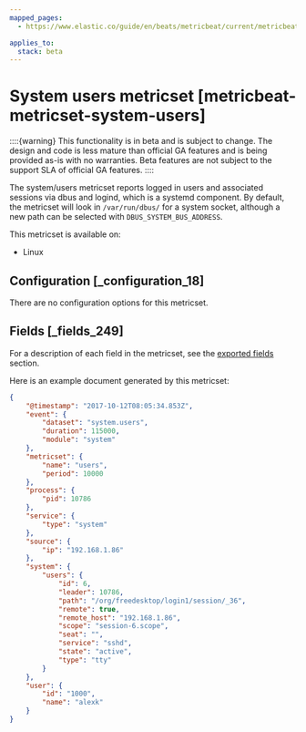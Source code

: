 ```yaml
---
mapped_pages:
  - https://www.elastic.co/guide/en/beats/metricbeat/current/metricbeat-metricset-system-users.html

applies_to:
  stack: beta
---
```


# System users metricset [metricbeat-metricset-system-users]

::::{warning}
This functionality is in beta and is subject to change. The design and code is less mature than official GA features and is being provided as-is with no warranties. Beta features are not subject to the support SLA of official GA features.
::::


The system/users metricset reports logged in users and associated sessions via dbus and logind, which is a systemd component. By default, the metricset will look in `/var/run/dbus/` for a system socket, although a new path can be selected with `DBUS_SYSTEM_BUS_ADDRESS`.

This metricset is available on:

* Linux


## Configuration [_configuration_18]

There are no configuration options for this metricset.

## Fields [_fields_249]

For a description of each field in the metricset, see the [exported fields](/reference/metricbeat/exported-fields-system.md) section.

Here is an example document generated by this metricset:

```json
{
    "@timestamp": "2017-10-12T08:05:34.853Z",
    "event": {
        "dataset": "system.users",
        "duration": 115000,
        "module": "system"
    },
    "metricset": {
        "name": "users",
        "period": 10000
    },
    "process": {
        "pid": 10786
    },
    "service": {
        "type": "system"
    },
    "source": {
        "ip": "192.168.1.86"
    },
    "system": {
        "users": {
            "id": 6,
            "leader": 10786,
            "path": "/org/freedesktop/login1/session/_36",
            "remote": true,
            "remote_host": "192.168.1.86",
            "scope": "session-6.scope",
            "seat": "",
            "service": "sshd",
            "state": "active",
            "type": "tty"
        }
    },
    "user": {
        "id": "1000",
        "name": "alexk"
    }
}
```


